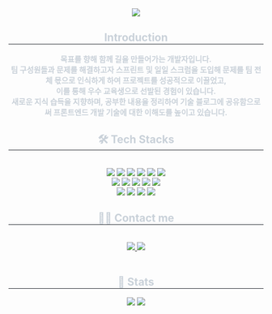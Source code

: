 <div align= "center">
    <img src="https://capsule-render.vercel.app/api?type=soft&color=auto&height=120&text=HaEun%20Lee&animation=&fontColor=ffffff&fontSize=50" />
    </div>
    <div align= "center"> 
        <h2 style="border-bottom: 1px solid #21262d; color: #c9d1d9;"> Introduction </h2>  
        <div style="font-weight: 700; font-size: 15px; text-align: center; color: #c9d1d9;"> 목표를 향해 함께 길을 만들어가는 개발자입니다. </br> 팀 구성원들과 문제를 해결하고자 스프린트 및 일일 스크럼을 도입해 문제를 팀 전체 몫으로 인식하게 하여 프로젝트를 성공적으로 이끌었고,</br> 이를 통해 우수 교육생으로 선발된 경험이 있습니다. </br> 새로운 지식 습득을 지향하며, 공부한 내용을 정리하여 기술 블로그에 공유함으로써 프론트엔드 개발 기술에 대한 이해도를 높이고 있습니다.
         </div> 
    </div>
    <div align= "center">
    <h2 style="border-bottom: 1px solid #21262d; color: #c9d1d9;"> 🛠️ Tech Stacks </h2> <br> 
    <div style="margin: 0 auto; text-align: center;" align= "center"> 
          <img src="https://img.shields.io/badge/Javascript-F7DF1E?style=for-the-badge&logo=Javascript&logoColor=white">
          <img src="https://img.shields.io/badge/TypeScript-3178C6?style=for-the-badge&logo=typescript&logoColor=white">
          <img src="https://img.shields.io/badge/CSS3-1572B6?style=for-the-badge&logo=CSS3&logoColor=white">
          <img src="https://img.shields.io/badge/styled--components-DB7093?style=for-the-badge&logo=styled-components&logoColor=ffd35b"/>
          <img src="https://img.shields.io/badge/Tailwind%20CSS-38B2AC?style=for-the-badge&logo=tailwind-css&logoColor=white">
          <img src="https://img.shields.io/badge/HTML5-E34F26?style=for-the-badge&logo=HTML5&logoColor=white">
          <br/><img src="https://img.shields.io/badge/React-61DAFB?style=for-the-badge&logo=React&logoColor=white">
          <img src="https://img.shields.io/badge/Next.js-000000?style=for-the-badge&logo=next.js&logoColor=white">
          <img src="https://img.shields.io/badge/Redux-764ABC?style=for-the-badge&logo=Redux&logoColor=white">
          <img src="https://img.shields.io/badge/React Query-FF4154?style=for-the-badge&logo=React Query&logoColor=white">
          <img src="https://img.shields.io/badge/Python-3776AB?style=for-the-badge&logo=Python&logoColor=white">
          <br/><img src="https://img.shields.io/badge/Slack-4A154B?style=for-the-badge&logo=Slack&logoColor=white">
          <img src="https://img.shields.io/badge/Notion-000000?style=for-the-badge&logo=Notion&logoColor=white">
          <img src="https://img.shields.io/badge/Git-F05032?style=for-the-badge&logo=Git&logoColor=white">
          <img src="https://img.shields.io/badge/Github-181717?style=for-the-badge&logo=Github&logoColor=white">
          </div>
    </div>
    <div align= "center">
    <h2 style="border-bottom: 1px solid #21262d; color: #c9d1d9;"> 🧑‍💻 Contact me </h2> <br> 
    <div align= "center"> <a href=https://hani-develop-history.tistory.com/> <img src="https://img.shields.io/badge/Tistory-000000?style=for-the-badge&logo=Tistory&logoColor=white&link=https://hani-develop-history.tistory.com/"> </a>
         <a href=mailto:ploo18800@gmail.com> <img src="https://img.shields.io/badge/Gmail-EA4335?style=for-the-badge&logo=Gmail&logoColor=white&link=mailto:ploo18800@gmail.com"> </a>
          </div>  <br> 
    <div align= "center">  </div> 
    </div>
    <div align= "center"> 
    <h2 style="border-bottom: 1px solid #21262d; color: #c9d1d9;"> 🏅 Stats </h2> <div align= "center"> <img src="https://github-readme-stats.vercel.app/api?username=haniStudy&bg_color=180,000000,&title_color=000000&text_color=000000"
         /> <img src="https://github-readme-stats.vercel.app/api/top-langs/?username=haniStudy&layout=compact&bg_color=180,000000,&title_color=000000&text_color=000000"
           /> </div> 
    </div>
    
